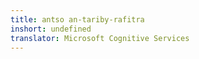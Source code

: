 ```yaml
---
title: antso an-tariby-rafitra
inshort: undefined
translator: Microsoft Cognitive Services
---
```




